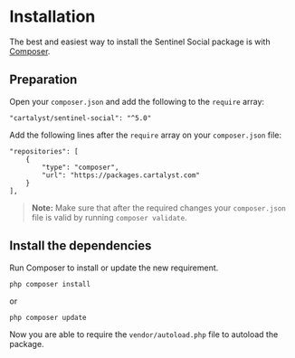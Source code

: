 # Installation

The best and easiest way to install the Sentinel Social package is with [Composer](http://getcomposer.org).

## Preparation

Open your `composer.json` and add the following to the `require` array:

    "cartalyst/sentinel-social": "^5.0"

Add the following lines after the `require` array on your `composer.json` file:

    "repositories": [
        {
            "type": "composer",
            "url": "https://packages.cartalyst.com"
        }
    ],

> **Note:** Make sure that after the required changes your `composer.json` file is valid by running `composer validate`.

## Install the dependencies

Run Composer to install or update the new requirement.

    php composer install

or

    php composer update

Now you are able to require the `vendor/autoload.php` file to autoload the package.
